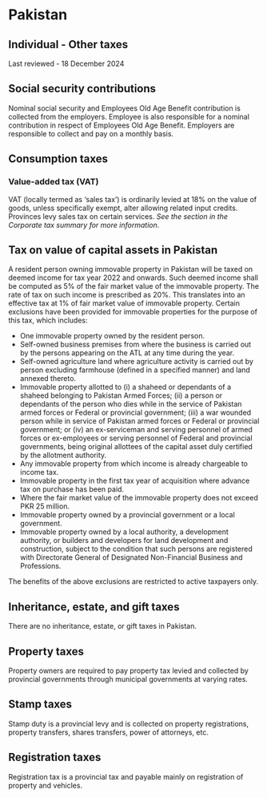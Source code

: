 # Pakistan
## Individual - Other taxes
Last reviewed - 18 December 2024
## Social security contributions
Nominal social security and Employees Old Age Benefit contribution is collected from the employers. Employee is also responsible for a nominal contribution in respect of Employees Old Age Benefit. Employers are responsible to collect and pay on a monthly basis.
## Consumption taxes
### Value-added tax (VAT)
VAT (locally termed as ‘sales tax’) is ordinarily levied at 18% on the value of goods, unless specifically exempt, alter allowing related input credits. Provinces levy sales tax on certain services. _See the section in the Corporate tax summary for more information_.
## Tax on value of capital assets in Pakistan
A resident person owning immovable property in Pakistan will be taxed on deemed income for tax year 2022 and onwards. Such deemed income shall be computed as 5% of the fair market value of the immovable property. The rate of tax on such income is prescribed as 20%. This translates into an effective tax at 1% of fair market value of immovable property.
Certain exclusions have been provided for immovable properties for the purpose of this tax, which includes:
  * One immovable property owned by the resident person.
  * Self-owned business premises from where the business is carried out by the persons appearing on the ATL at any time during the year.
  * Self-owned agriculture land where agriculture activity is carried out by person excluding farmhouse (defined in a specified manner) and land annexed thereto.
  * Immovable property allotted to (i) a shaheed or dependants of a shaheed belonging to Pakistan Armed Forces; (ii) a person or dependants of the person who dies while in the service of Pakistan armed forces or Federal or provincial government; (iii) a war wounded person while in service of Pakistan armed forces or Federal or provincial government; or (iv) an ex-serviceman and serving personnel of armed forces or ex-employees or serving personnel of Federal and provincial governments, being original allottees of the capital asset duly certified by the allotment authority.
  * Any immovable property from which income is already chargeable to income tax.
  * Immovable property in the first tax year of acquisition where advance tax on purchase has been paid.
  * Where the fair market value of the immovable property does not exceed PKR 25 million.
  * Immovable property owned by a provincial government or a local government.
  * Immovable property owned by a local authority, a development authority, or builders and developers for land development and construction, subject to the condition that such persons are registered with Directorate General of Designated Non-Financial Business and Professions.


The benefits of the above exclusions are restricted to active taxpayers only.
## Inheritance, estate, and gift taxes
There are no inheritance, estate, or gift taxes in Pakistan.
## Property taxes
Property owners are required to pay property tax levied and collected by provincial governments through municipal governments at varying rates.
## Stamp taxes
Stamp duty is a provincial levy and is collected on property registrations, property transfers, shares transfers, power of attorneys, etc.
## Registration taxes
Registration tax is a provincial tax and payable mainly on registration of property and vehicles.
